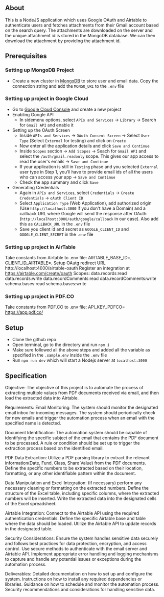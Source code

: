 ## About
This is a NodeJS application which uses Google OAuth and Airtable to authenticate users and fetches attachments from their Gmail account based on the search query. The attachments are downloaded on the server and the unique attachment id is stored in the MongoDB database. We can then download the attachment by providing the attachment id.

## Prerequisites
### Setting up MongoDB Project
- Create a new cluster in [MongoDB](https://www.mongodb.com/) to store user and email data. Copy the connection string and add the `MONGO_URI` to the `.env` file

### Setting up project in Google Cloud
- Go to [Google Cloud Console](https://console.cloud.google.com) and create a new project
- Enabling Google API
    - In sidemenu options, select `APIs and Services` -> `Library` -> Search for `Gmail API` and enable it
- Setting up the OAuth Screen
    - Inside `APIs and Services` -> `OAuth Consent Screen` -> Select `User Type` (Select `External` for testing) and click on `Create`
    - Now enter all the application details and click `Save and Continue`
    - Inside `Scopes` section -> `Add Scopes` -> Seach for `Gmail API` and select the `/auth/gmail.readonly` scope. This gives our app access to read the user's emails -> `Save and Continue`
    - If your application is still in `Testing` phase and you selected `External` user type in Step 1, you'll have to provide email ids of all the users who can access your app -> `Save and Continue`
    - Check the app summary and click `Save`
- Generating Credentials
    - Again in `APIs and Services`, select `Credentials` -> `Create Credentials` -> `oAuth Client ID`
    - Select `Application Type` (Web Application), add authorized origin (Use `http://localhost:3000` if you don't have a Domain) and a callback URL where Google will send the response after OAuth (`http://localhost:3000/auth/google/callback` in our case). Also add this as `CALLBACK_URL` in the `.env` file
    - Save you client id and secret as `GOOGLE_CLIENT_ID` and `GOOGLE_CLIENT_SECRET` in the `.env` file

### Setting up project in AirTable
Take constants from Airtable to .env file: AIRTABLE_BASE_ID=, CLIENT_ID_AIRTABLE=.
Setup OAutg redirect URL http://localhost:4000/airtable-oauth
Register an integration at https://airtable.com/create/oauth
Scopes:
data.records:read
data.records:write
data.recordComments:read
data.recordComments:write
schema.bases:read
schema.bases:write

### Setting up project in PDF.CO
Take constants from PDF.CO to .env file: API_KEY_PDFCO=
https://app.pdf.co/

## Setup
- Clone the github repo
- Open terminal, go to the directory and run `npm i`
- Make sure followed all the above steps and added all the variable as specified in the `.sample.env` inside the `.env` file
- Run `npm run dev` which will start a Nodejs server at `localhost:3000`

## Specification
Objective:
The objective of this project is to automate the process of extracting multiple values from PDF documents received via email, and then load the extracted data into Airtable. 

Requirements:
Email Monitoring:
The system should monitor the designated email inbox for incoming messages.
The system should periodically check for new emails and trigger the automation process when an email with the specified name is detected.

Document Identification:
The automation system should be capable of identifying the specific subject of the email that contains the PDF document to be processed.
A rule or condition should be set up to trigger the extraction process based on the identified email.

PDF Data Extraction:
Utilize a PDF parsing library to extract the relevant information(Date, Fund, Class, Share Value) from the PDF documents.
Define the specific numbers to be extracted based on their location, formatting, or any other identifiable pattern within the document.

Data Manipulation and Excel Integration:
(If necessary) perform any necessary cleaning or formatting on the extracted numbers.
Define the structure of the Excel table, including specific columns, where the extracted numbers will be inserted.
Write the extracted data into the designated cells of the Excel spreadsheet.

Airtable Integration:
Connect to the Airtable API using the required authentication credentials.
Define the specific Airtable base and table where the data should be loaded.
Utilize the Airtable API to update records in the designated table.

Security Considerations:
Ensure the system handles sensitive data securely and follows best practices for data protection, encryption, and access control.
Use secure methods to authenticate with the email server and Airtable API.
Implement appropriate error handling and logging mechanisms to capture and handle any potential issues or exceptions during the automation process.

Deliverables:
Detailed documentation on how to set up and configure the system.
Instructions on how to install any required dependencies or libraries.
Guidance on how to schedule and monitor the automation process.
Security recommendations and considerations for handling sensitive data.


 

